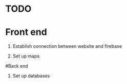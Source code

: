 
# TODO

# Front end
1. Establish connection between website and firebase

2. Set up maps      

#Back end
1. Set up databases
